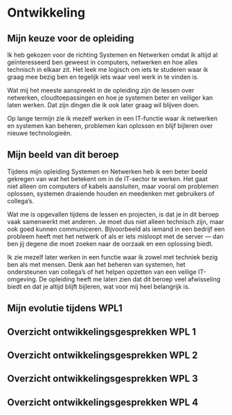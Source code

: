 # Ontwikkeling

## Mijn keuze voor de opleiding

<p style="max-width: 97%;"> Ik heb gekozen voor de richting Systemen en Netwerken omdat ik altijd al geïnteresseerd ben geweest in computers, netwerken en hoe alles technisch in elkaar zit. Het leek me logisch om iets te studeren waar ik graag mee bezig ben en tegelijk iets waar veel werk in te vinden is.

Wat mij het meeste aanspreekt in de opleiding zijn de lessen over netwerken, cloudtoepassingen en hoe je systemen beter en veiliger kan laten werken. Dat zijn dingen die ik ook later graag wil blijven doen.

Op lange termijn zie ik mezelf werken in een IT-functie waar ik netwerken en systemen kan beheren, problemen kan oplossen en blijf bijleren over nieuwe technologieën. </p>

## Mijn beeld van dit beroep

<p style="max-width: 97%;">Tijdens mijn opleiding Systemen en Netwerken heb ik een beter beeld gekregen van wat het betekent om in de IT-sector te werken. Het gaat niet alleen om computers of kabels aansluiten, maar vooral om problemen oplossen, systemen draaiende houden en meedenken met gebruikers of collega’s.

Wat me is opgevallen tijdens de lessen en projecten, is dat je in dit beroep vaak samenwerkt met anderen. Je moet dus niet alleen technisch zijn, maar ook goed kunnen communiceren. Bijvoorbeeld als iemand in een bedrijf een probleem heeft met het netwerk of als er iets misloopt met de server — dan ben jij degene die moet zoeken naar de oorzaak en een oplossing biedt.

Ik zie mezelf later werken in een functie waar ik zowel met techniek bezig ben als met mensen. Denk aan het beheren van systemen, het ondersteunen van collega’s of het helpen opzetten van een veilige IT-omgeving. De opleiding heeft me laten zien dat dit beroep veel afwisseling biedt en dat je altijd blijft bijleren, wat voor mij heel belangrijk is.</p>

## Mijn evolutie tijdens WPL1

## Overzicht ontwikkelingsgesprekken WPL 1

## Overzicht ontwikkelingsgesprekken WPL 2

## Overzicht ontwikkelingsgesprekken WPL 3

## Overzicht ontwikkelingsgesprekken WPL 4

